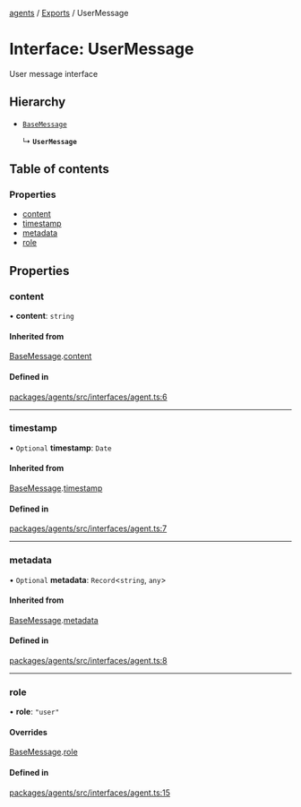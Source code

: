 <!-- 
 ⚠️  AUTO-GENERATED FILE - DO NOT EDIT MANUALLY
 This file is automatically generated by scripts/docs-generator.js
 To make changes, edit the source TypeScript files or update the generator script
-->

[agents](../../) / [Exports](../modules) / UserMessage

# Interface: UserMessage

User message interface

## Hierarchy

- [`BaseMessage`](BaseMessage)

  ↳ **`UserMessage`**

## Table of contents

### Properties

- [content](UserMessage#content)
- [timestamp](UserMessage#timestamp)
- [metadata](UserMessage#metadata)
- [role](UserMessage#role)

## Properties

### content

• **content**: `string`

#### Inherited from

[BaseMessage](BaseMessage).[content](BaseMessage#content)

#### Defined in

[packages/agents/src/interfaces/agent.ts:6](https://github.com/woojubb/robota/blob/69cbf57340262bed3ca42ae6af241896c191a29c/packages/agents/src/interfaces/agent.ts#L6)

___

### timestamp

• `Optional` **timestamp**: `Date`

#### Inherited from

[BaseMessage](BaseMessage).[timestamp](BaseMessage#timestamp)

#### Defined in

[packages/agents/src/interfaces/agent.ts:7](https://github.com/woojubb/robota/blob/69cbf57340262bed3ca42ae6af241896c191a29c/packages/agents/src/interfaces/agent.ts#L7)

___

### metadata

• `Optional` **metadata**: `Record`\<`string`, `any`\>

#### Inherited from

[BaseMessage](BaseMessage).[metadata](BaseMessage#metadata)

#### Defined in

[packages/agents/src/interfaces/agent.ts:8](https://github.com/woojubb/robota/blob/69cbf57340262bed3ca42ae6af241896c191a29c/packages/agents/src/interfaces/agent.ts#L8)

___

### role

• **role**: ``"user"``

#### Overrides

[BaseMessage](BaseMessage).[role](BaseMessage#role)

#### Defined in

[packages/agents/src/interfaces/agent.ts:15](https://github.com/woojubb/robota/blob/69cbf57340262bed3ca42ae6af241896c191a29c/packages/agents/src/interfaces/agent.ts#L15)
